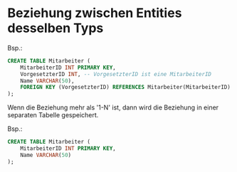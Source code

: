 # Beziehung zwischen Entities desselben Typs

Bsp.:

```sql
CREATE TABLE Mitarbeiter (
    MitarbeiterID INT PRIMARY KEY,
    VorgesetzterID INT, -- VorgesetzterID ist eine MitarbeiterID
    Name VARCHAR(50),
    FOREIGN KEY (VorgesetzterID) REFERENCES Mitarbeiter(MitarbeiterID)
);
```

Wenn die Beziehung mehr als '1-N' ist, dann wird die Beziehung in einer separaten Tabelle gespeichert.

Bsp.:

```sql
CREATE TABLE Mitarbeiter (
    MitarbeiterID INT PRIMARY KEY,
    Name VARCHAR(50)
);
```

